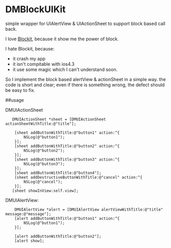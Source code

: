 # DMBlockUIKit

simple wrapper for UIAlertView & UIActionSheet to support block based call back.


I love [Blockit](https://github.com/pandamonia/BlocksKit), because it show me the power of block.

I hate Blockit, because:

- it crash my app
- it isn't compitable with ios4.3
- it use some magic which I can't understand soon.

So I implement the block based alertView & actionSheet in a simple way. the code is short and clear; even if there is something wrong, the defect should be easy to fix.


##usage

DMUIActionSheet

```
   DMUIActionSheet *sheet = [DMUIActionSheet actionSheetWithTitle:@"title"];
   
    [sheet addButtonWithTitle:@"button1" action:^{
        NSLog(@"button1");
    }];
    [sheet addButtonWithTitle:@"button2" action:^{
        NSLog(@"button2");
    }];
    [sheet addButtonWithTitle:@"button3" action:^{
        NSLog(@"button3");
    }];
    [sheet addButtonWithTitle:@"button4"];
    [sheet addDestructiveButtonWithTitle:@"cancel" action:^{
        NSLog(@"cancel");
    }];
   [sheet showInView:self.view];
```

DMUIAlertView:

```
    DMUIAlertView *alert = [DMUIAlertView alertViewWithTitle:@"title" message:@"message"];
    [alert addButtonWithTitle:@"button1" action:^{
        NSLog(@"button1");
    }];
    
    [alert addButtonWithTitle:@"button2"];
    [alert show];
```

